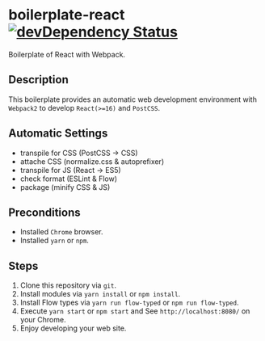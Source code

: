 # boilerplate-react [![devDependency Status][depstat-image]][depstat-url]

Boilerplate of React with Webpack.

## Description

This boilerplate provides an automatic web development environment with
`Webpack2` to develop `React(>=16)` and `PostCSS`.

## Automatic Settings

* transpile for CSS (PostCSS -> CSS)
* attache CSS (normalize.css & autoprefixer)
* transpile for JS (React -> ES5)
* check format (ESLint & Flow)
* package (minify CSS & JS)

## Preconditions

* Installed `Chrome` browser.
* Installed `yarn` or `npm`.

## Steps

1. Clone this repository via `git`.
1. Install modules via `yarn install` or `npm install`.
1. Install Flow types via `yarn run flow-typed` or `npm run flow-typed`.
1. Execute `yarn start` or `npm start` and See `http://localhost:8080/` on your
   Chrome.
1. Enjoy developing your web site.

[depstat-url]: https://david-dm.org/keidrun/boilerplate-react?type=dev
[depstat-image]: https://david-dm.org/keidrun/boilerplate-react/dev-status.svg

